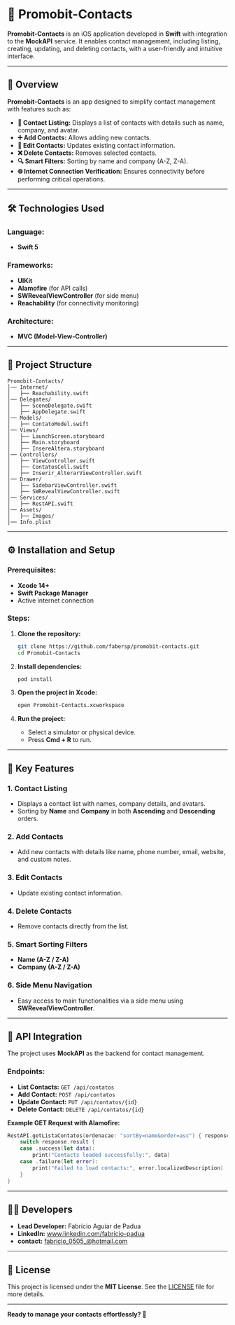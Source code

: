 
# 📱 **Promobit-Contacts**

**Promobit-Contacts** is an iOS application developed in **Swift** with integration to the **MockAPI** service. It enables contact management, including listing, creating, updating, and deleting contacts, with a user-friendly and intuitive interface.

---

## 🚀 **Overview**

**Promobit-Contacts** is an app designed to simplify contact management with features such as:

- **📄 Contact Listing:** Displays a list of contacts with details such as name, company, and avatar.
- **➕ Add Contacts:** Allows adding new contacts.
- **📝 Edit Contacts:** Updates existing contact information.
- **❌ Delete Contacts:** Removes selected contacts.
- **🔍 Smart Filters:** Sorting by name and company (A-Z, Z-A).
- **🌐 Internet Connection Verification:** Ensures connectivity before performing critical operations.

---

## 🛠️ **Technologies Used**

### **Language:**
- **Swift 5**

### **Frameworks:**
- **UIKit**
- **Alamofire** (for API calls)
- **SWRevealViewController** (for side menu)
- **Reachability** (for connectivity monitoring)

### **Architecture:**
- **MVC (Model-View-Controller)**

---

## 📂 **Project Structure**

```
Promobit-Contacts/
│── Internet/
│   ├── Reachability.swift
│── Delegates/
│   ├── SceneDelegate.swift
│   ├── AppDelegate.swift
│── Models/
│   ├── ContatoModel.swift
│── Views/
│   ├── LaunchScreen.storyboard
│   ├── Main.storyboard
│   ├── InsereAltera.storyboard
│── Controllers/
│   ├── ViewController.swift
│   ├── ContatosCell.swift
│   ├── Inserir_AlterarViewController.swift
│── Drawer/
│   ├── SidebarViewController.swift
│   ├── SWRevealViewController.swift
│── Services/
│   ├── RestAPI.swift
│── Assets/
│   ├── Images/
│── Info.plist
```

---

## ⚙️ **Installation and Setup**

### **Prerequisites:**
- **Xcode 14+**
- **Swift Package Manager**
- Active internet connection

### **Steps:**

1. **Clone the repository:**  
   ```bash
   git clone https://github.com/fabersp/promobit-contacts.git
   cd Promobit-Contacts
   ```

2. **Install dependencies:**  
   ```bash
   pod install
   ```

3. **Open the project in Xcode:**  
   ```bash
   open Promobit-Contacts.xcworkspace
   ```

4. **Run the project:**  
   - Select a simulator or physical device.  
   - Press **Cmd + R** to run.  

---

## 📲 **Key Features**

### **1. Contact Listing**
- Displays a contact list with names, company details, and avatars.  
- Sorting by **Name** and **Company** in both **Ascending** and **Descending** orders.  

### **2. Add Contacts**
- Add new contacts with details like name, phone number, email, website, and custom notes.

### **3. Edit Contacts**
- Update existing contact information.

### **4. Delete Contacts**
- Remove contacts directly from the list.

### **5. Smart Sorting Filters**
- **Name (A-Z / Z-A)**  
- **Company (A-Z / Z-A)**  

### **6. Side Menu Navigation**
- Easy access to main functionalities via a side menu using **SWRevealViewController**.

---

## 📡 **API Integration**

The project uses **MockAPI** as the backend for contact management.

### **Endpoints:**

- **List Contacts:** `GET /api/contatos`  
- **Add Contact:** `POST /api/contatos`  
- **Update Contact:** `PUT /api/contatos/{id}`  
- **Delete Contact:** `DELETE /api/contatos/{id}`  

**Example GET Request with Alamofire:**

```swift
RestAPI.getListaContatos(ordenacao: "sortBy=name&order=asc") { response in
    switch response.result {
    case .success(let data):
        print("Contacts loaded successfully:", data)
    case .failure(let error):
        print("Failed to load contacts:", error.localizedDescription)
    }
}
```

---

## 🧑‍💻 **Developers**

- **Lead Developer:** Fabricio Aguiar de Padua
- **LinkedIn:** www.linkedin.com/fabricio-padua  
- **contact:** fabricio_0505_@hotmail.com

---

## 📜 **License**

This project is licensed under the **MIT License**. See the [LICENSE](LICENSE) file for more details.

---

**Ready to manage your contacts effortlessly? 🚀**

